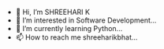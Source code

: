 - 👋 Hi, I’m SHREEHARI K
- 👀 I’m interested in Software Development...
- 🌱 I’m currently learning Python...
- 📫 How to reach me shreeharikbhat...

<!---
iambhat/iambhat is a ✨ special ✨ repository because its `README.md` (this file) appears on your GitHub profile.
You can click the Preview link to take a look at your changes.
--->
